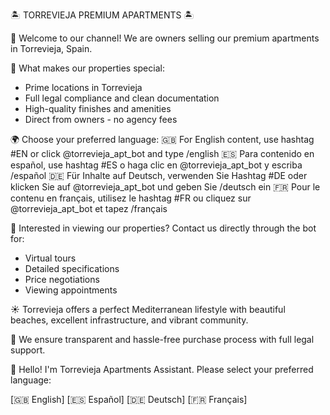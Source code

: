 🏝️ TORREVIEJA PREMIUM APARTMENTS 🏝️

👋 Welcome to our channel! We are owners selling our premium apartments in Torrevieja, Spain.

🔑 What makes our properties special:
- Prime locations in Torrevieja
- Full legal compliance and clean documentation
- High-quality finishes and amenities
- Direct from owners - no agency fees

🌍 Choose your preferred language:
🇬🇧 For English content, use hashtag #EN or click @torrevieja_apt_bot and type /english
🇪🇸 Para contenido en español, use hashtag #ES o haga clic en @torrevieja_apt_bot y escriba /español
🇩🇪 Für Inhalte auf Deutsch, verwenden Sie Hashtag #DE oder klicken Sie auf @torrevieja_apt_bot und geben Sie /deutsch ein
🇫🇷 Pour le contenu en français, utilisez le hashtag #FR ou cliquez sur @torrevieja_apt_bot et tapez /français

🏡 Interested in viewing our properties? Contact us directly through the bot for:
- Virtual tours
- Detailed specifications
- Price negotiations
- Viewing appointments

☀️ Torrevieja offers a perfect Mediterranean lifestyle with beautiful beaches, excellent infrastructure, and vibrant community.

💼 We ensure transparent and hassle-free purchase process with full legal support.

👋 Hello! I'm Torrevieja Apartments Assistant. 
Please select your preferred language:

[🇬🇧 English]  [🇪🇸 Español]  [🇩🇪 Deutsch]  [🇫🇷 Français]